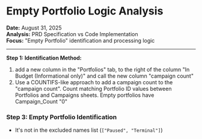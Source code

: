 # Empty Portfolio Logic Analysis
**Date:** August 31, 2025  
**Analysis:** PRD Specification vs Code Implementation  
**Focus:** "Empty Portfolio" identification and processing logic

---


**Step 1: Identification Method:** 
1. add a new column in the "Portfolios" tab, to the right of the column "In Budget (Informational only)" and call the new column "campaign count"
2. Use a COUNTIFS-like approach to add a campaign count to the "campaign count". Count matching Portfolio ID values between Portfolios and Campaigns sheets. Empty portfolios have Campaign_Count "0"


### **Step 3: Empty Portfolio Identification**
   - It's not in the excluded names list (`["Paused", "Terminal"]`)










